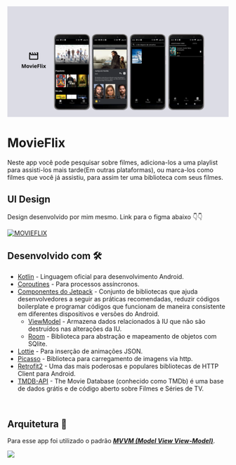 ![GitHub Cards Preview](https://github.com/samirmaciel/MovieFlix-app/blob/master/movieflix_banner_github.png)

# MovieFlix
Neste app você pode pesquisar sobre filmes, adiciona-los a uma playlist para assisti-los mais tarde(Em outras plataformas), ou marca-los como filmes que você já
assistiu, para assim ter uma biblioteca com seus filmes. 


## UI Design
Design desenvolvido por mim mesmo. Link para o figma abaixo 👇👇

[![MOVIEFLIX](https://img.shields.io/badge/MOVIEFLIX-FIGMA-black.svg?style=for-the-badge&logo=figma)](https://www.figma.com/file/KJkayBa4L4vMKpvVagn9aN/MovieFlix?node-id=0%3A1)

## Desenvolvido com 🛠
- [Kotlin](https://kotlinlang.org/) - Linguagem oficial para desenvolvimento Android.
- [Coroutines](https://kotlinlang.org/docs/reference/coroutines-overview.html) - Para processos assíncronos.
- [Componentes do Jetpack](https://developer.android.com/jetpack?gclid=CjwKCAjwxo6IBhBKEiwAXSYBs_TosuCaJ6xlf6W_tOM8rPcTpvqZbX_3q_PF04woOCkQu3PiRhB39RoCR7sQAvD_BwE&gclsrc=aw.ds) - Conjunto de bibliotecas que ajuda desenvolvedores a seguir as práticas recomendadas, reduzir códigos boilerplate e programar códigos que funcionam de maneira consistente em diferentes dispositivos e versões do Android.
  - [ViewModel](https://developer.android.com/topic/libraries/architecture/viewmodel) - Armazena dados relacionados à IU que não são destruídos nas alterações da IU. 
  - [Room](https://developer.android.com/topic/libraries/architecture/room) - Biblioteca para abstração e mapeamento de objetos com SQlite.
- [Lottie](https://github.com/LottieFiles/lottie-android) - Para inserção de animações JSON.
- [Picasso](https://square.github.io/picasso/) - Biblioteca para carregamento de imagens via http.
- [Retrofit2](https://square.github.io/retrofit/) - Uma das mais poderosas e populares bibliotecas de HTTP Client para Android.
- [TMDB-API](https://www.themoviedb.org/documentation/api) - The Movie Database (conhecido como TMDb) é uma base de dados grátis e de código aberto sobre Filmes e Séries de TV. 


<br />

## Arquitetura 🗼
Para esse app foi utilizado o padrão [***MVVM (Model View View-Model)***](https://developer.android.com/jetpack/docs/guide#recommended-app-arch).

![](https://developer.android.com/topic/libraries/architecture/images/final-architecture.png?hl=pt-br)
























